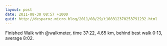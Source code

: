 ```yaml
---
layout: post
date: 2011-08-30 08:57 +1000
guid: http://desparoz.micro.blog/2011/08/29/t108312370253791232.html
---
```

Finished Walk with @walkmeter, time 37:22, 4.65 km, behind best walk 0:13, average 8:02.
